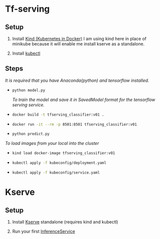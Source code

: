 # Tf-serving
## Setup 
1. Install [Kind (Kubernetes in Docker)](https://kind.sigs.k8s.io/docs/user/quick-start/#installation)
   I am using kind here in place of minikube because it will enable me install kserve as a standalone.

2. Install [kubectl](https://kubernetes.io/docs/tasks/tools/)

## Steps
*It is required that you have Anaconda(python) and tensorflow installed.*
* ```python
  python model.py
  ```
  *To train the model and save it in SavedModel format for the tensorflow serving service.*

* ```bash
  docker build -t tfserving_classifier:v01 .
  ```

* ```bash
  docker run -it --rm -p 8501:8501 tfserving_classifier:v01
  ```
* ```python
  python predict.py
  ```
*To load images from your local into the cluster*
* ```bash
  kind load docker-image tfserving_classifier:v01
  ```
* ```bash
  kubectl apply -f kubeconfig/deployment.yaml
  ```
* ```bash
  kubectl apply -f kubeconfig/service.yaml
  ```

# Kserve
## Setup
1. Install [Kserve](https://kserve.github.io/website/master/get_started/)  standalone (requires kind and kubectl)

2. Run your first [InferenceService](https://kserve.github.io/website/master/get_started/first_isvc/)
